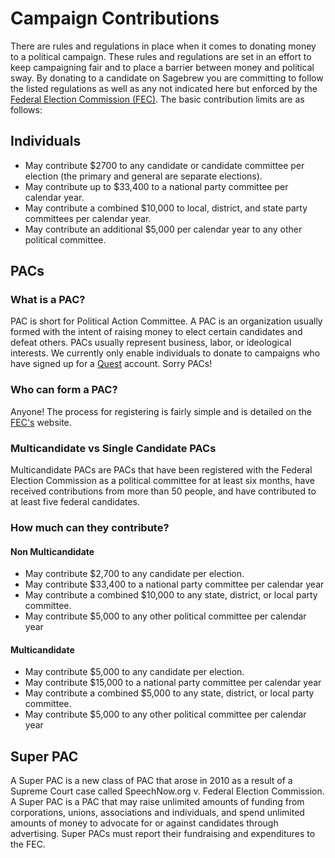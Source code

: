 # Campaign Contributions #
There are rules and regulations in place when it comes to donating money to a 
political campaign. These rules and regulations are set in an effort to keep 
campaigning fair and to place a barrier between money and political sway.
By donating to a candidate on Sagebrew you are committing to follow the
listed regulations as well as any not indicated here but enforced by the 
[Federal Election Commission (FEC)][2].
The  basic contribution limits are as follows:

## Individuals ##

- May contribute $2700 to any candidate or candidate committee per election 
  (the primary and general are separate elections).
- May contribute up to $33,400 to a national party committee per calendar year.
- May contribute a combined $10,000 to local, district, and state party 
  committees per calendar year.
- May contribute an additional $5,000 per calendar year to any other 
  political committee.

## PACs ##
### What is a PAC? ###
PAC is short for Political Action Committee. A PAC is an organization usually 
formed with the intent of raising money to elect certain candidates and defeat 
others. PACs usually represent business, labor, or ideological interests.
We currently only enable individuals to donate to campaigns who have signed up
for a [Quest][3] account. Sorry PACs!

### Who can form a PAC? ###
Anyone! The process for registering is fairly simple and is detailed on 
the [FEC's][1] website.

### Multicandidate vs Single Candidate PACs ###
Multicandidate PACs are PACs that have been registered with the Federal 
Election Commission as a political committee for at least six months, have 
received contributions from more than 50 people, and have contributed to at 
least five federal candidates.


### How much can they contribute? ###
#### Non Multicandidate ####

- May contribute $2,700 to any candidate per election.
- May contribute $33,400 to a national party committee per calendar year
- May contribute a combined $10,000 to any state, district, or local party 
  committee.
- May contribute $5,000 to any other political committee per calendar year


#### Multicandidate ####

- May contribute $5,000 to any candidate per election.
- May contribute $15,000 to a national party committee per calendar year
- May contribute a combined $5,000 to any state, district, or local party 
  committee.
- May contribute $5,000 to any other political committee per calendar year


## Super PAC ##
A Super PAC is a new class of PAC that arose in 2010 as a result of a Supreme 
Court case called SpeechNow.org v. Federal Election Commission. A Super PAC 
is a PAC that may raise unlimited amounts of funding from corporations, unions, 
associations and individuals, and spend unlimited amounts of money to advocate 
for or against candidates through advertising. Super PACs must report their 
fundraising and expenditures to the FEC.




[1]: http://www.fec.gov/ans/answers_pac.shtml#connected
[2]: http://www.fec.gov/pages/brochures/contrib.shtml#Chart
[3]: /quest/
